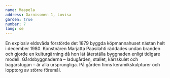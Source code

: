 ```yaml
---
name: Maapela
address: Garnisonen 1, Lovisa
garden: true
number: 7
lang: se
---
```

En explosiv eldsvåda förstörde det 1879 byggda köpmannahuset nästan helt i december 1980. Konstnären Marjatta Paasilahti räddades undan branden och gjorde en kulturgärning då hon lät återställa byggnaden enligt tidigare modell. Gårdsbyggnaderna – ladugården, stallet, kärrskulet och bagarstugan – är alla ursprungliga.  På gården finns keramikskulpturer och lopptorg av större föremål.